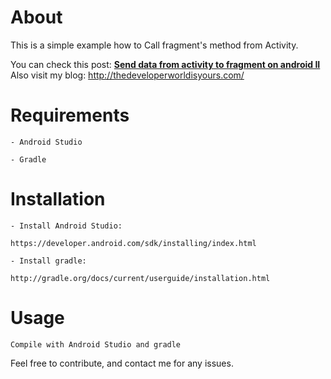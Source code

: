 # About
  This is a simple example how to Call fragment's method from Activity.
  
  
  You can check this post:
  **[Send data from activity to fragment on android II](http://thedeveloperworldisyours.com/#sthash.8hcfZ0hl.1322wbxx.dpbs)**
  <img src="http://thedeveloperworldisyours.com/wp-content/uploads/transferDataActivityFragmentII.gif" alt="" />
  Also visit my blog:
  http://thedeveloperworldisyours.com/
  
  
  
# Requirements

    - Android Studio

    - Gradle


# Installation

    - Install Android Studio:

    https://developer.android.com/sdk/installing/index.html

    - Install gradle:

    http://gradle.org/docs/current/userguide/installation.html

# Usage
    Compile with Android Studio and gradle


Feel free to contribute, and contact me for any issues.

